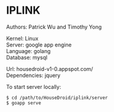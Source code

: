 IPLINK
======

Authors: Patrick Wu and Timothy Yong

Kernel: Linux<br>
Server: google app engine<br>
Language: golang<br>
Database: mysql

Url: housedroid-v1-0.appspot.com/<br>
Dependencies: jquery

To start server locally:

	$ cd /path/to/HouseDroid/iplink/server
	$ goapp serve

